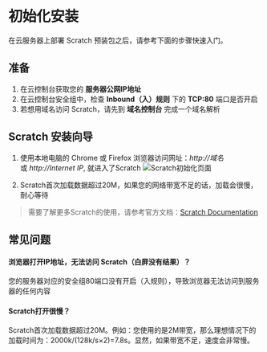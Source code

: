 # 初始化安装

在云服务器上部署 Scratch 预装包之后，请参考下面的步骤快速入门。

## 准备

1. 在云控制台获取您的 **服务器公网IP地址** 
2. 在云控制台安全组中，检查 **Inbound（入）规则** 下的 **TCP:80** 端口是否开启
3. 若想用域名访问 Scratch，请先到 **域名控制台** 完成一个域名解析

## Scratch 安装向导

1. 使用本地电脑的 Chrome 或 Firefox 浏览器访问网址：*http://域名* 或 *http://Internet IP*, 就进入了Scratch
![Scratch初始化页面](https://libs.websoft9.com/Websoft9/DocsPicture/zh/scratch/scratch-gui-websoft9.png)

2. Scratch首次加载数据超过20M，如果您的网络带宽不足的话，加载会很慢，耐心等待

> 需要了解更多Scratch的使用，请参考官方文档：[Scratch Documentation](https://en.scratch-wiki.info)

## 常见问题

#### 浏览器打开IP地址，无法访问 Scratch（白屏没有结果）？

您的服务器对应的安全组80端口没有开启（入规则），导致浏览器无法访问到服务器的任何内容

#### Scratch打开很慢？

Scratch首次加载数据超过20M。例如：您使用的是2M带宽，那么理想情况下的加载时间为：2000k/(128k/s×2)=7.8s。显然，如果带宽不足，速度会非常慢。
